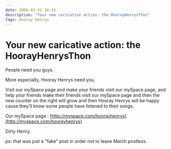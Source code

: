 ```yaml
---
date: 2006-03-31 16:33
description: "Your new caricative action: the HoorayHenrysThon"
tags: Hooray Henrys
---
```


# Your new caricative action: the HoorayHenrysThon

People need you guys.

More especially, Hooray Henrys need you.

Visit our mySpace page and make your friends visit our mySpace page, and help your friends make their friends visit our mySpace page and then the new counter on the right will grow and then Hooray Henrys will be happy cause they'll know some people have listened to their songs.

Our mySpace page : [http://myspace.com/hoorayhenrys](http://myspace.com/hoorayhenrys)

Dirty Henry.

ps: that was just a "fake" post in order not to leave March postless.
